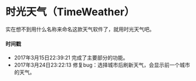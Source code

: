 # 时光天气（TimeWeather）
实在想不到用什么名称来命名这款天气软件了，就用时光天气吧。

#### 时间戳
* 2017年3月15日22:39:21 完成了主要部分的功能。
* 2017年3月24日23:22:13 修复bug：选择城市后刷新天气，会显示前一个城市的天气。

